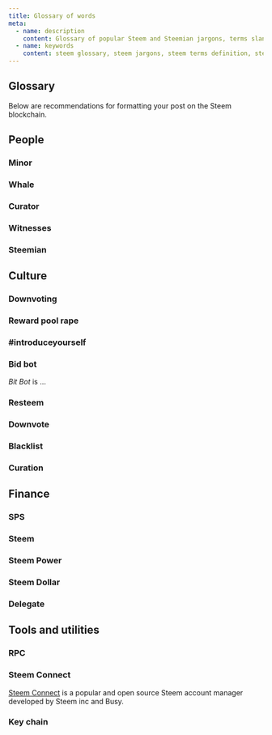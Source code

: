 ```yaml
---
title: Glossary of words
meta:
  - name: description
    content: Glossary of popular Steem and Steemian jargons, terms slangs like 'minor', 'witness' and '#rewardpoolrape'. Find the definition of 'official' terms too, such as 'Steem Dollars', 'Steem Power' and more.
  - name: keywords
    content: steem glossary, steem jargons, steem terms definition, steem dictionary
---
```


## Glossary

Below are recommendations for formatting your post on the Steem blockchain.


## People

### Minor

### Whale

### Curator

### Witnesses

### Steemian


## Culture

### Downvoting

### Reward pool rape

### #introduceyourself

### Bid bot

*Bit Bot* is ...

### Resteem

### Downvote

### Blacklist

### Curation


## Finance

### SPS

### Steem

### Steem Power

### Steem Dollar

### Delegate


## Tools and utilities

### RPC

### Steem Connect

[Steem Connect](https://steemconnect.com) is a popular and open source Steem account manager developed by Steem inc and Busy.

### Key chain
